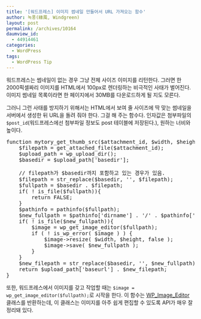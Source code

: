 ```yaml
---
title: '[워드프레스] 이미지 썸네일 만들어서 URL 가져오는 함수'
author: 녹풍(綠風, Windgreen)
layout: post
permalink: /archives/10164
daumview_id:
  - 44914461
categories:
  - WordPress
tags:
  - WordPress Tip
---
```

워드프레스는 썸네일이 없는 경우 그냥 전체 사이즈 이미지를 리턴한다. 그러면 한 2000픽셀짜리 이미지를 HTML에서 100px로 렌더링하는 비극적인 사태가 벌어진다. 이미지 썸네일 목록이라면 한 페이지에서 30MB를 다운로드하게 될 지도 모른다.

그러니 그런 사태를 방지하기 위해서는 HTML에서 보여 줄 사이즈에 딱 맞는 썸네일을 서버에서 생성한 뒤 URL을 돌려 줘야 한다. 그걸 해 주는 함수다. 인자값은 첨부파일의 `$post_id`(워드프레스에선 첨부파일 정보도 post 테이블에 저장된다.), 원하는 너비와 높이다.

<pre>function mytory_get_thumb_src($attachment_id, $width, $height){
    $filepath = get_attached_file($attachment_id);
    $upload_path = wp_upload_dir();
    $basedir = $upload_path['basedir'];

    // filepath가 $basedir까지 포함하고 있는 경우가 있음.
    $filepath = str_replace($basedir, '', $filepath);
    $fullpath = $basedir . $filepath;
    if( ! is_file($fullpath)){
        return FALSE;
    }
    $pathinfo = pathinfo($fullpath);
    $new_fullpath = $pathinfo['dirname'] . '/' . $pathinfo['filename'] . "-{$width}x{$height}" . '.' . $pathinfo['extension'];
    if( ! is_file($new_fullpath)){
        $image = wp_get_image_editor($fullpath);
        if ( ! is_wp_error( $image ) ) {
            $image-&gt;resize( $width, $height, false );
            $image-&gt;save( $new_fullpath );
        }
    }
    $new_filepath = str_replace($basedir, '', $new_fullpath);
    return $upload_path['baseurl'] . $new_filepath;
}</pre>

또한, 워드프레스에서 이미지를 갖고 작업할 때는 `$image = wp_get_image_editor($fullpath);`로 시작을 한다. 이 함수는 [WP\_Image\_Editor][1] 클래스를 반환하는데, 이 클래스는 이미지를 아주 쉽게 편집할 수 있도록 API가 매우 잘 정리돼 있다.

 [1]: http://codex.wordpress.org/Class_Reference/WP_Image_Editor